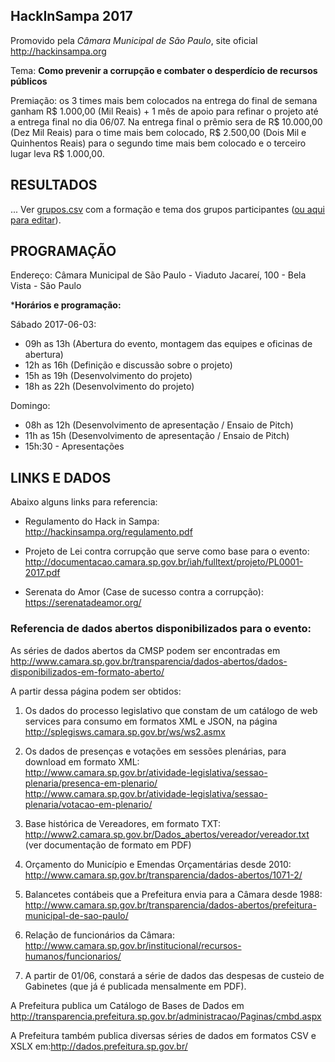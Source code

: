 ## HackInSampa 2017
Promovido pela *Câmara Municipal de São Paulo*, site oficial http://hackinsampa.org

Tema: **Como prevenir a corrupção e combater o desperdício de recursos públicos**

Premiação: os 3 times mais bem colocados na entrega do final de semana ganham R$ 1.000,00 (Mil Reais) + 1 mês de apoio para refinar o projeto até a entrega final no dia 06/07.  Na entrega final o prêmio sera de R$ 10.000,00 (Dez Mil Reais) para o time mais bem colocado, R$ 2.500,00 (Dois Mil e Quinhentos Reais) para o segundo time mais bem colocado e o terceiro lugar leva R$ 1.000,00.

## RESULTADOS

... Ver [grupos.csv](grupos.csv) com a formação e tema dos grupos participantes ([ou aqui para editar](https://docs.google.com/spreadsheets/d/1ugwE3vgpZ3NO0sShTNPJRVq6KouiOAQsaQI9wd-VxL0/)).

## PROGRAMAÇÃO 

Endereço: Câmara Municipal de São Paulo - Viaduto Jacareí, 100 - Bela Vista - São Paulo

***Horários e programação:** 

Sábado 2017-06-03: 

* 09h as 13h (Abertura do evento, montagem das equipes e oficinas de abertura)
* 12h as 16h (Definição e discussão sobre o projeto) 
* 15h as 19h (Desenvolvimento do projeto)
* 18h as 22h (Desenvolvimento do projeto)

Domingo:

* 08h as 12h (Desenvolvimento de apresentação / Ensaio de Pitch)
* 11h as 15h (Desenvolvimento de apresentação / Ensaio de Pitch)
* 15h:30 - Apresentações

## LINKS E DADOS

Abaixo alguns links para referencia: 

* Regulamento do Hack in Sampa:  http://hackinsampa.org/regulamento.pdf

* Projeto de Lei contra corrupção que serve como base para o evento:  http://documentacao.camara.sp.gov.br/iah/fulltext/projeto/PL0001-2017.pdf

* Serenata do Amor (Case de sucesso contra a corrupção): https://serenatadeamor.org/

### Referencia de dados abertos disponibilizados para o evento: 

As séries de dados abertos da CMSP podem ser encontradas em <br/>http://www.camara.sp.gov.br/transparencia/dados-abertos/dados-disponibilizados-em-formato-aberto/

A partir dessa página podem ser obtidos:

1. Os dados do processo legislativo que constam de um catálogo de web services para consumo em formatos XML e JSON, na página <br/>http://splegisws.camara.sp.gov.br/ws/ws2.asmx

2. Os dados de presenças e votações em sessões plenárias, para download em formato XML: <br/>http://www.camara.sp.gov.br/atividade-legislativa/sessao-plenaria/presenca-em-plenario/ <br/>http://www.camara.sp.gov.br/atividade-legislativa/sessao-plenaria/votacao-em-plenario/

3. Base histórica de Vereadores, em formato TXT: <br/>http://www2.camara.sp.gov.br/Dados_abertos/vereador/vereador.txt (ver documentação de formato em PDF)

 
4. Orçamento do Município e Emendas Orçamentárias desde 2010:<br/>http://www.camara.sp.gov.br/transparencia/dados-abertos/1071-2/

5. Balancetes contábeis que a  Prefeitura envia para a Câmara desde 1988:<br/>http://www.camara.sp.gov.br/transparencia/dados-abertos/prefeitura-municipal-de-sao-paulo/

6. Relação de funcionários da Câmara:<br/>http://www.camara.sp.gov.br/institucional/recursos-humanos/funcionarios/

7. A partir de 01/06, constará a série de dados das despesas de custeio de Gabinetes (que já é publicada mensalmente em PDF).

 
A Prefeitura publica um Catálogo de Bases de Dados em http://transparencia.prefeitura.sp.gov.br/administracao/Paginas/cmbd.aspx

A Prefeitura também publica diversas séries de dados em formatos CSV e XSLX em:http://dados.prefeitura.sp.gov.br/

